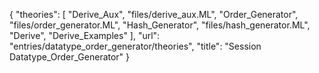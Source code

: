 {
    "theories": [
        "Derive_Aux",
        "files/derive_aux.ML",
        "Order_Generator",
        "files/order_generator.ML",
        "Hash_Generator",
        "files/hash_generator.ML",
        "Derive",
        "Derive_Examples"
    ],
    "url": "entries/datatype_order_generator/theories",
    "title": "Session Datatype_Order_Generator"
}
